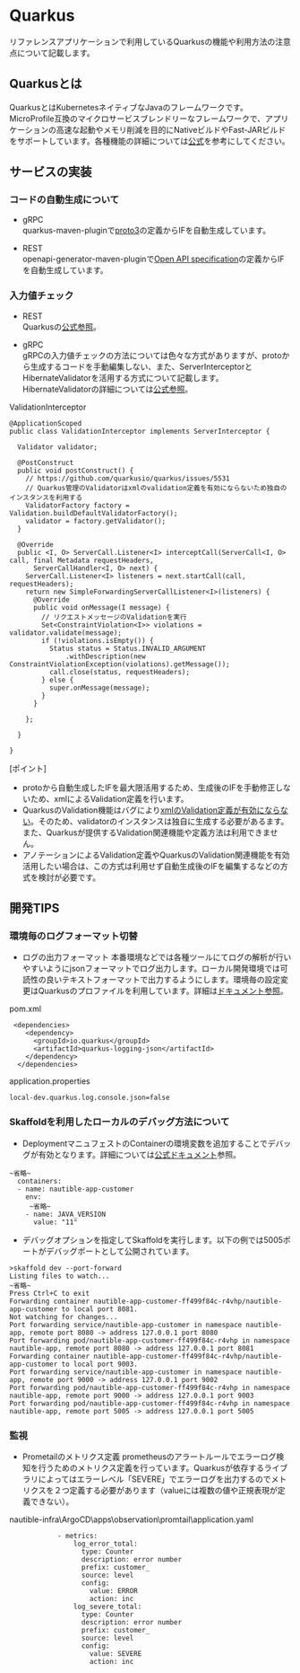 # Quarkus
リファレンスアプリケーションで利用しているQuarkusの機能や利用方法の注意点について記載します。  


## Quarkusとは
QuarkusとはKubernetesネイティブなJavaのフレームワークです。MicroProfile互換のマイクロサービスブレンドリーなフレームワークで、アプリケーションの高速な起動やメモリ削減を目的にNativeビルドやFast-JARビルドをサポートしています。各種機能の詳細については[公式](https://quarkus.io/)を参考にしてください。  

## サービスの実装
### コードの自動生成について
- gRPC  
  quarkus-maven-pluginで[proto3](https://developers.google.com/protocol-buffers/docs/proto3)の定義からIFを自動生成しています。

- REST  
  openapi-generator-maven-pluginで[Open API specification](https://github.com/OAI/OpenAPI-Specification)の定義からIFを自動生成しています。

### 入力値チェック
- REST  
  Quarkusの[公式参照](https://quarkus.io/guides/validation)。

- gRPC  
  gRPCの入力値チェックの方法については色々な方式がありますが、protoから生成するコードを手動編集しない、また、ServerInterceptorとHibernateValidatorを活用する方式について記載します。HibernateValidatorの詳細については[公式参照](https://docs.jboss.org/hibernate/validator/7.0/reference/en-US/html_single/)。

ValidationInterceptor
```
@ApplicationScoped
public class ValidationInterceptor implements ServerInterceptor {

  Validator validator;

  @PostConstruct
  public void postConstruct() {
    // https://github.com/quarkusio/quarkus/issues/5531
    // Quarkus管理のValidatorはxmlのvalidation定義を有効にならないため独自のインスタンスを利用する
    ValidatorFactory factory = Validation.buildDefaultValidatorFactory();
    validator = factory.getValidator();
  }

  @Override
  public <I, O> ServerCall.Listener<I> interceptCall(ServerCall<I, O> call, final Metadata requestHeaders,
      ServerCallHandler<I, O> next) {
    ServerCall.Listener<I> listeners = next.startCall(call, requestHeaders);
    return new SimpleForwardingServerCallListener<I>(listeners) {
      @Override
      public void onMessage(I message) {
        // リクエストメッセージのValidationを実行
        Set<ConstraintViolation<I>> violations = validator.validate(message);
        if (!violations.isEmpty()) {
          Status status = Status.INVALID_ARGUMENT
              .withDescription(new ConstraintViolationException(violations).getMessage());
          call.close(status, requestHeaders);
        } else {
          super.onMessage(message);
        }
      }

    };

  }

}

```

  [ポイント]
  - protoから自動生成したIFを最大限活用するため、生成後のIFを手動修正しないため、xmlによるValidation定義を行います。
  - QuarkusのValidation機能はバグにより[xmlのValidation定義が有効にならない](https://github.com/quarkusio/quarkus/issues/5531)。そのため、validatorのインスタンスは独自に生成する必要があるます。また、Quarkusが提供するValidation関連機能や定義方法は利用できません。
  - アノテーションによるValidation定義やQuarkusのValidation関連機能を有効活用したい場合は、この方式は利用せず自動生成後のIFを編集するなどの方式を検討が必要です。

## 開発TIPS 
### 環境毎のログフォーマット切替

- ログの出力フォーマット
本番環境などでは各種ツールにてログの解析が行いやすいようにjsonフォーマットでログ出力します。ローカル開発環境では可読性の良いテキストフォーマットで出力するようにします。環境毎の設定変更はQuarkusのプロファイルを利用しています。詳細は[ドキュメント参照](https://quarkus.io/guides/logging#json-logging)。

pom.xml
```
 <dependencies>
    <dependency>
      <groupId>io.quarkus</groupId>
      <artifactId>quarkus-logging-json</artifactId>
    </dependency>
  </dependencies>
```

application.properties
```
local-dev.quarkus.log.console.json=false
```

### Skaffoldを利用したローカルのデバッグ方法について

- DeploymentマニュフェストのContainerの環境変数を追加することでデバッグが有効となります。詳細については[公式ドキュメント](https://skaffold.dev/docs/workflows/debug/)参照。
```
~省略~
  containers:
  - name: nautible-app-customer
    env:
　　　~省略~
    - name: JAVA_VERSION
      value: "11"
```
- デバッグオプションを指定してSkaffoldを実行します。以下の例では5005ポートがデバッグポートとして公開されています。
```
>skaffold dev --port-forward
Listing files to watch...
~省略~
Press Ctrl+C to exit
Forwarding container nautible-app-customer-ff499f84c-r4vhp/nautible-app-customer to local port 8081.
Not watching for changes...
Port forwarding service/nautible-app-customer in namespace nautible-app, remote port 8080 -> address 127.0.0.1 port 8080
Port forwarding pod/nautible-app-customer-ff499f84c-r4vhp in namespace nautible-app, remote port 8080 -> address 127.0.0.1 port 8081
Forwarding container nautible-app-customer-ff499f84c-r4vhp/nautible-app-customer to local port 9003.
Port forwarding service/nautible-app-customer in namespace nautible-app, remote port 9000 -> address 127.0.0.1 port 9002
Port forwarding pod/nautible-app-customer-ff499f84c-r4vhp in namespace nautible-app, remote port 9000 -> address 127.0.0.1 port 9003
Port forwarding pod/nautible-app-customer-ff499f84c-r4vhp in namespace nautible-app, remote port 5005 -> address 127.0.0.1 port 5005
```

### 監視
- Prometailのメトリクス定義
  prometheusのアラートルールでエラーログ検知を行うためのメトリクス定義を行っています。Quarkusが依存するライブラリによってはエラーレベル「SEVERE」でエラーログを出力するのでメトリクスを２つ定義する必要があります（valueには複数の値や正規表現が定義できない）。

nautible-infra\ArgoCD\apps\observation\promtail\application.yaml
```
            - metrics:
                log_error_total:
                  type: Counter
                  description: error number
                  prefix: customer_
                  source: level
                  config:
                    value: ERROR
                    action: inc
                log_severe_total:
                  type: Counter
                  description: error number
                  prefix: customer_
                  source: level
                  config:
                    value: SEVERE
                    action: inc

```

